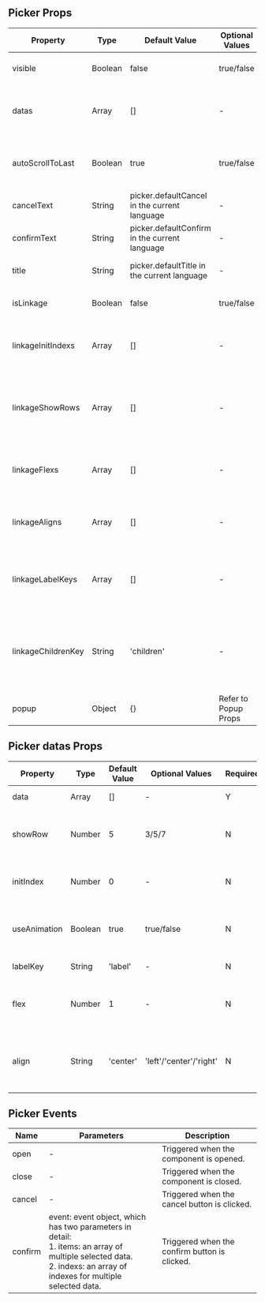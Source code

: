 ## Picker Props

| Property           | Type    | Default Value                                 | Optional Values      | Required | Description                                                                          |
| ------------------ | ------- | --------------------------------------------- | -------------------- | -------- | ------------------------------------------------------------------------------------ |
| visible            | Boolean | false                                         | true/false           | N        | Whether the component is visible.                                                    |
| datas              | Array   | []                                            | -                    | Y        | Data for all columns, refer to Picker datas Props.                                   |
| autoScrollToLast   | Boolean | true                                          | true/false           | N        | Whether it automatically scrolls to the last selected item.                          |
| cancelText         | String  | picker.defaultCancel in the current language  | -                    | N        | Text for the cancel button.                                                          |
| confirmText        | String  | picker.defaultConfirm in the current language | -                    | N        | Text for the confirm button.                                                         |
| title              | String  | picker.defaultTitle in the current language   | -                    | N        | Text for the title in the middle.                                                    |
| isLinkage          | Boolean | false                                         | true/false           | N        | Whether it's a multi-level linkage.                                                  |
| linkageInitIndexs  | Array   | []                                            | -                    | N        | Set the initial selected items when it's a multi-level linkage.                      |
| linkageShowRows    | Array   | []                                            | -                    | N        | Set the number of rows displayed for each column in a multi-level linkage.           |
| linkageFlexs       | Array   | []                                            | -                    | N        | Set the width for each column in a multi-level linkage.                              |
| linkageAligns      | Array   | []                                            | -                    | N        | Set the alignment for each column in a multi-level linkage.                          |
| linkageLabelKeys   | Array   | []                                            | -                    | N        | Set the custom label key for each column in a multi-level linkage.                   |
| linkageChildrenKey | String  | 'children'                                    | -                    | N        | Set the key for the children of the upper and lower levels in a multi-level linkage. |
| popup              | Object  | {}                                            | Refer to Popup Props | N        | Popup parameters.                                                                    |

## Picker datas Props

| Property     | Type    | Default Value | Optional Values         | Required | Description                                              |
| ------------ | ------- | ------------- | ----------------------- | -------- | -------------------------------------------------------- |
| data         | Array   | []            | -                       | Y        | Data for the column.                                     |
| showRow      | Number  | 5             | 3/5/7                   | N        | Number of rows displayed for the column.                 |
| initIndex    | Number  | 0             | -                       | N        | Initial selected item for the column.                    |
| useAnimation | Boolean | true          | true/false              | N        | Whether to use animation for scrolling.                  |
| labelKey     | String  | 'label'       | -                       | N        | Custom label key.                                        |
| flex         | Number  | 1             | -                       | N        | Width of the column when there are multiple columns.     |
| align        | String  | 'center'      | 'left'/'center'/'right' | N        | Alignment of the column when there are multiple columns. |

## Picker Events

| Name    | Parameters                                                                                                                                                                  | Description                                   |
| ------- | --------------------------------------------------------------------------------------------------------------------------------------------------------------------------- | --------------------------------------------- |
| open    | -                                                                                                                                                                           | Triggered when the component is opened.       |
| close   | -                                                                                                                                                                           | Triggered when the component is closed.       |
| cancel  | -                                                                                                                                                                           | Triggered when the cancel button is clicked.  |
| confirm | event: event object, which has two parameters in detail:<br />1. items: an array of multiple selected data.<br />2. indexs: an array of indexes for multiple selected data. | Triggered when the confirm button is clicked. |
